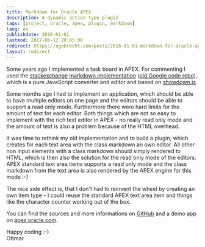 ```yaml
---
title: Markdown for Oracle APEX
description: A dynamic action type plugin
tags: [project, oracle, apex, plugin, markdown]
lang: en
publishdate: 2016-01-01
lastmod: 2017-08-12 20:05:00
redirect: https://ogobrecht.com/posts/2016-01-01-markdown-for-oracle-apex/
layout: redirect
---
```


Some years ago I implemented a task board in APEX. For commenting I used the [stackexchange][1] [markdown implementation][2] ([old Google code repo][3]), which is a pure JavaScript converter and editor and based on [showdown.js][4].

Some months ago I had to implement an application, which should be able to have multiple editors on one page and the editors should be able to support a read only mode. Furthermore there were hard limits for the amount of text for each editor. Both things which are not so easy to implement with the rich text editor in APEX - no really read only mode and the amount of text is also a problem because of the HTML overhead.

It was time to rethink my old implementation and to build a plugin, which creates for each text area with the class markdown an own editor. All other non input elements with a class markdown should simply rendered to HTML, which is then also the solution for the read only mode of the editors. APEX standard text area items supports a read only mode and the class markdown from the text area is also rendered by the APEX engine for this mode :-)

The nice side effect is, that I don't had to reinvent the wheel by creating an own item type - I could reuse the standard APEX text area item and things like the character counter working out of the box.

You can find the sources and more informations on [GitHub][5] and a demo app on [apex.oracle.com][6].

Happy coding :-)<br>
Ottmar

[1]: https://stackexchange.github.io
[2]: https://github.com/balpha/pagedown
[3]: https://code.google.com/archive/p/pagedown/
[4]: https://github.com/showdownjs/showdown
[5]: https://github.com/ogobrecht/markdown-apex-plugin
[6]: https://apex.oracle.com/pls/apex/f?p=66154
